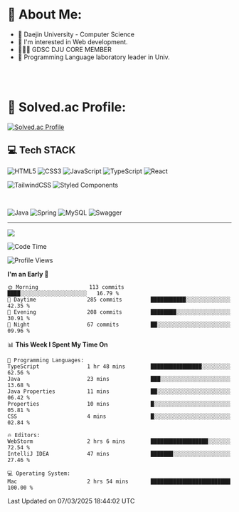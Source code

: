 # 💫 About Me:

<ul>
 <li> 🏫 Daejin University - Computer Science </li>
 <li> 👀 I'm interested in Web development.</li>
 <li> 🧑🏻‍💻 GDSC DJU CORE MEMBER </li>
 <li> 🧪 Programming Language laboratory leader in Univ. </li>
</ul>


<br>





<br>

# 💯 Solved.ac Profile: 
[![Solved.ac Profile](http://mazassumnida.wtf/api/v2/generate_badge?boj=jieunsse)](https://solved.ac/jieunsse/)
<br>


## 💻 Tech STACK


![HTML5](https://img.shields.io/badge/html5-%23E34F26.svg?style=for-the-badge&logo=html5&logoColor=white)
![CSS3](https://img.shields.io/badge/css3-%231572B6.svg?style=for-the-badge&logo=css3&logoColor=white)
![JavaScript](https://img.shields.io/badge/javascript-%23323330.svg?style=for-the-badge&logo=javascript&logoColor=%23F7DF1E)
![TypeScript](https://img.shields.io/badge/typescript-%23007ACC.svg?style=for-the-badge&logo=typescript&logoColor=white)
![React](https://img.shields.io/badge/react-%2320232a.svg?style=for-the-badge&logo=react&logoColor=%2361DAFB)

![TailwindCSS](https://img.shields.io/badge/tailwindcss-%2338B2AC.svg?style=for-the-badge&logo=tailwind-css&logoColor=white)
![Styled Components](https://img.shields.io/badge/styled--components-DB7093?style=for-the-badge&logo=styled-components&logoColor=white)

<br/>



![Java](	https://img.shields.io/badge/Java-ED8B00?style=for-the-badge&logo=openjdk&logoColor=white)
![Spring](https://img.shields.io/badge/Spring-6DB33F?style=for-the-badge&logo=spring&logoColor=white)
![MySQL](https://img.shields.io/badge/mysql-4479A1.svg?style=for-the-badge&logo=mysql&logoColor=white)
![Swagger](https://img.shields.io/badge/-Swagger-%23Clojure?style=for-the-badge&logo=swagger&logoColor=white)





---

[![](https://visitcount.itsvg.in/api?id=Jayden&label=Profile%20Views&color=3&icon=7&pretty=true)](https://visitcount.itsvg.in)


<!-- Proudly created with GPRM ( https://gprm.itsvg.in ) -->


<!--START_SECTION:waka-->
![Code Time](http://img.shields.io/badge/Code%20Time-615%20hrs%2022%20mins-blue)

![Profile Views](http://img.shields.io/badge/Profile%20Views-0-blue)

**I'm an Early 🐤** 

```text
🌞 Morning                113 commits         ████░░░░░░░░░░░░░░░░░░░░░   16.79 % 
🌆 Daytime                285 commits         ███████████░░░░░░░░░░░░░░   42.35 % 
🌃 Evening                208 commits         ████████░░░░░░░░░░░░░░░░░   30.91 % 
🌙 Night                  67 commits          ██░░░░░░░░░░░░░░░░░░░░░░░   09.96 % 
```


📊 **This Week I Spent My Time On** 

```text
💬 Programming Languages: 
TypeScript               1 hr 48 mins        ████████████████░░░░░░░░░   62.56 % 
Java                     23 mins             ███░░░░░░░░░░░░░░░░░░░░░░   13.68 % 
Java Properties          11 mins             ██░░░░░░░░░░░░░░░░░░░░░░░   06.42 % 
Properties               10 mins             █░░░░░░░░░░░░░░░░░░░░░░░░   05.81 % 
CSS                      4 mins              █░░░░░░░░░░░░░░░░░░░░░░░░   02.84 % 

🔥 Editors: 
WebStorm                 2 hrs 6 mins        ██████████████████░░░░░░░   72.54 % 
IntelliJ IDEA            47 mins             ███████░░░░░░░░░░░░░░░░░░   27.46 % 

💻 Operating System: 
Mac                      2 hrs 54 mins       █████████████████████████   100.00 % 
```


 Last Updated on 07/03/2025 18:44:02 UTC
<!--END_SECTION:waka-->
